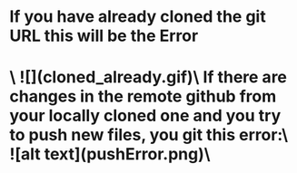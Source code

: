 <h1>If you have already cloned the git URL this will be the Error<h1>\
![](cloned_already.gif)\
If there are changes in the remote github from your locally cloned one 
and you try to push new files, you git this error:\
![alt text](pushError.png)\
